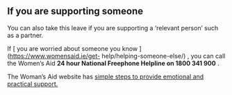 ##  If you are supporting someone

You can also take this leave if you are supporting a ‘relevant person’ such as
a partner.

If [ you are worried about someone you know ](https://www.womensaid.ie/get-
help/helping-someone-else/) , you can call the Women’s Aid **24 hour National
Freephone Helpline on 1800 341 900** .

The Woman’s Aid website has [ simple steps to provide emotional and practical
support. ](https://www.womensaid.ie/get-help/helping-someone-else/)
